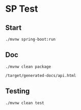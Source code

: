 # SP Test

## Start

    ./mvnw spring-boot:run

## Doc

    ./mvnw clean package
    
    /target/generated-docs/api.html
    
## Testing 
    
    ./mvnw clean test    
    
